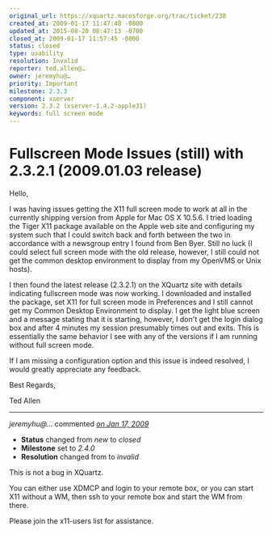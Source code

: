 ```yaml
---
original_url: https://xquartz.macosforge.org/trac/ticket/230
created_at: 2009-01-17 11:47:48 -0800
updated_at: 2015-08-20 08:47:13 -0700
closed_at: 2009-01-17 11:57:45 -0800
status: closed
type: usability
resolution: Invalid
reporter: ted.allen@…
owner: jeremyhu@…
priority: Important
milestone: 2.3.3
component: xserver
version: 2.3.2 (xserver-1.4.2-apple31)
keywords: full screen mode
---
```


Fullscreen Mode Issues (still) with 2.3.2.1 (2009.01.03 release)
================================================================


Hello,

I was having issues getting the X11 full screen mode to work at all in the currently shipping version from Apple for Mac OS X 10.5.6. I tried loading the Tiger X11 package available on the Apple web site and configuring my system such that I could switch back and forth between the two in accordance with a newsgroup entry I found from Ben Byer. Still no luck (I could select full screen mode with the old release, however, I still could not get the common desktop environment to display from my OpenVMS or Unix hosts).

I then found the latest release (2.3.2.1) on the XQuartz site with details indicating fullscreen mode was now working. I downloaded and installed the package, set X11 for full screen mode in Preferences and I still cannot get my Common Desktop Environment to display. I get the light blue screen and a message stating that it is starting, however, I don't get the login dialog box and after 4 minutes my session presumably times out and exits. This is essentially the same behavior I see with any of the versions if I am running without full screen mode.

If I am missing a configuration option and this issue is indeed resolved, I would greatly appreciate any feedback.

Best Regards,

Ted Allen



---

*jeremyhu@…* commented *[on Jan 17, 2009](https://xquartz.macosforge.org/trac/ticket/230#comment:1 "January 17, 2009 at 11:57 AM PST")*

-   **Status** changed from *new* to *closed*
-   **Milestone** set to *2.4.0*
-   **Resolution** changed from to *invalid*

This is not a bug in XQuartz.

You can either use XDMCP and login to your remote box, or you can start X11 without a WM, then ssh to your remote box and start the WM from there.

Please join the x11-users list for assistance.



